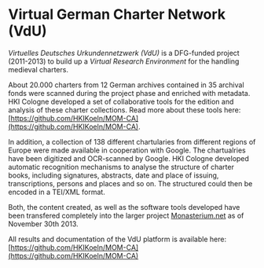 # Virtual German Charter Network (VdU)

_Virtuelles Deutsches Urkundennetzwerk (VdU)_ is a DFG-funded project (2011-2013) to build up a _Virtual Research Environment_ for the handling medieval charters.

About 20.000 charters from 12 German archives contained in 35 archival fonds were scanned during the project phase and enriched with metadata. HKI Cologne developed a set of collaborative tools for the edition and analysis of these charter collections. Read more about these tools here: [https://github.com/HKIKoeln/MOM-CA](https://github.com/HKIKoeln/MOM-CA).

In addition, a collection of 138 different chartularies from different regions of Europe were made available in cooperation with Google. The chartualries have been digitized and OCR-scanned by Google. HKI Cologne developed automatic recognition mechanisms to analyse the structure of charter books, including signatures, abstracts, date and place of issuing, transcriptions, persons and places and so on. The structured could then be encoded in a TEI/XML format.

Both, the content created, as well as the software tools developed have been transfered completely into the larger project [Monasterium.net](http://www.monasterium.net/) as of November 30th 2013.

All results and documentation of the VdU platform is available here: [https://github.com/HKIKoeln/MOM-CA](https://github.com/HKIKoeln/MOM-CA)
